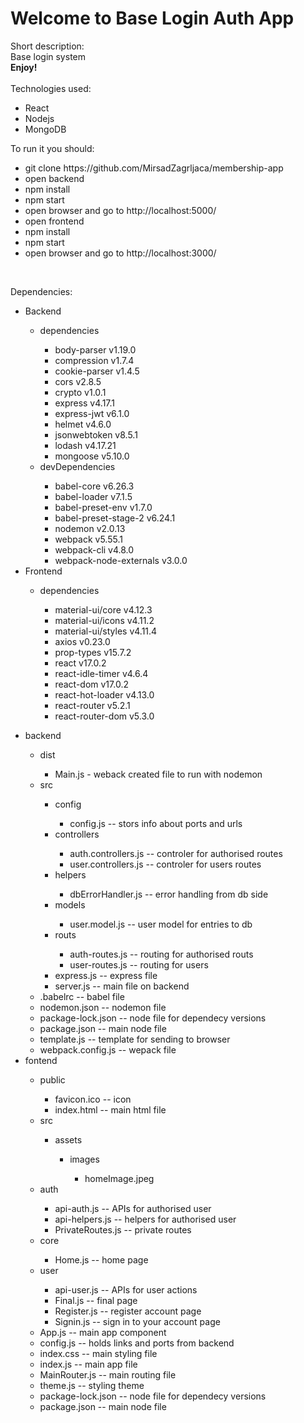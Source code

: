 <h1>Welcome to <b>Base Login Auth App</b></h1>
Short description:<br/>
Base login system<br/><b>Enjoy!</b><br/>
<br/>
Technologies used:<ul>
    <li>React</li>
    <li>Nodejs</li>
    <li>MongoDB</li>
</ul>

To run it you should:<br/>

<ul>
    <li>git clone https://github.com/MirsadZagrljaca/membership-app</li>
    <li>open backend</li>
    <li>npm install</li>
    <li>npm start</li>
    <li>open browser and go to http://localhost:5000/</li>
    <li>open frontend</li>
    <li>npm install</li>
    <li>npm start</li>
    <li>open browser and go to http://localhost:3000/</li>
</ul>

<br/>

Dependencies:<br/>

<ul>
    <li>Backend</li>
    <ul>
    <li>dependencies</li>
        <ul>
            <li>body-parser v1.19.0</li>
            <li>compression v1.7.4</li>
            <li>cookie-parser v1.4.5</li>
            <li>cors v2.8.5</li>
            <li>crypto v1.0.1</li>
            <li>express v4.17.1</li>
            <li>express-jwt v6.1.0</li>
            <li>helmet v4.6.0</li>
            <li>jsonwebtoken v8.5.1</li>
            <li>lodash v4.17.21</li>
            <li>mongoose v5.10.0</li>
        </ul>
    <li>devDependencies</li>
        <ul>
            <li>babel-core v6.26.3</li>
            <li>babel-loader v7.1.5</li>
            <li>babel-preset-env v1.7.0</li>
            <li>babel-preset-stage-2 v6.24.1</li>
            <li>nodemon v2.0.13</li>
            <li>webpack v5.55.1</li>
            <li>webpack-cli v4.8.0</li>
            <li>webpack-node-externals v3.0.0</li>
        </ul>
    </ul>
    <li>Frontend</li>
    <ul>
    <li>dependencies</li>
    <ul>
        <li>material-ui/core v4.12.3</li>
        <li>material-ui/icons v4.11.2</li>
        <li>material-ui/styles v4.11.4</li>
        <li>axios v0.23.0</li>
        <li>prop-types v15.7.2</li>
        <li>react v17.0.2</li>
        <li>react-idle-timer v4.6.4</li>
        <li>react-dom v17.0.2</li>
        <li>react-hot-loader v4.13.0</li>
        <li>react-router v5.2.1</li>
        <li>react-router-dom v5.3.0</li>
    </ul>
    </ul>
</ul>

<ul>
  <li>backend</li>
  <ul>  
    <li>dist</li>
      <ul>  
        <li>Main.js - weback created file to run with nodemon</li>
      </ul>
    <li>src</li>
      <ul>
        <li>config</li>
          <ul>
            <li>config.js -- stors info about ports and urls</li>
          </ul>
        <li>controllers</li>
          <ul>
            <li>auth.controllers.js -- controler for authorised routes</li>
            <li>user.controllers.js -- controler for users routes</li>
          </ul>
          <li>helpers</li>
            <ul>
              <li>dbErrorHandler.js -- error handling from db side</li>
            </ul>
          <li>models</li>
            <ul>
              <li>user.model.js -- user model for entries to db</li>
            </ul>
          <li>routs</li>
            <ul>
              <li>auth-routes.js -- routing for authorised routs</li>
              <li>user-routes.js -- routing for users</li>
            </ul>
            <li>express.js -- express file</li>
            <li>server.js -- main file on backend</li>
      </ul>
      <li>.babelrc -- babel file</li>
      <li>nodemon.json -- nodemon file</li>
      <li>package-lock.json -- node file for dependecy versions</li>
      <li>package.json -- main node file</li>
      <li>template.js -- template for sending to browser</li>
      <li>webpack.config.js -- wepack file</li>
  </ul>
  <li>fontend</li>
    <ul>
      <li>public</li>
        <ul>
          <li>favicon.ico -- icon</li>
          <li>index.html -- main html file</li>
        </ul>
      <li>src</li>
      <ul>
        <li>assets</li>
        <ul>
          <li>images</li>
            <ul>
                <li>homeImage.jpeg</li>
            </ul>
        </ul>
      </ul>
      <li>auth</li>
        <ul>
          <li>api-auth.js -- APIs for authorised user</li>
          <li>api-helpers.js -- helpers for authorised user</li>
          <li>PrivateRoutes.js -- private routes</li>
        </ul>
      <li>core</li>
        <ul>
          <li>Home.js -- home page</li>
        </ul>
      <li>user</li>
        <ul>
          <li>api-user.js -- APIs for user actions</li>
          <li>Final.js -- final page</li>
          <li>Register.js -- register account page</li>
          <li>Signin.js -- sign in to your account page</li>
        </ul>
        <li>App.js -- main app component</li>
        <li>config.js -- holds links and ports from backend</li>
        <li>index.css -- main styling file</li>
        <li>index.js -- main app file</li>
        <li>MainRouter.js -- main routing file</li>
        <li>theme.js -- styling theme</li>
      <li>package-lock.json -- node file for dependecy versions</li>
      <li>package.json -- main node file</li>
    </ul>
</ul>